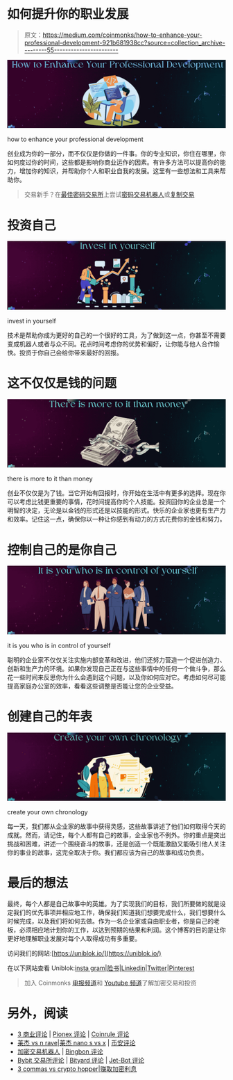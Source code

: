 # 如何提升你的职业发展

> 原文：<https://medium.com/coinmonks/how-to-enhance-your-professional-development-921b681938cc?source=collection_archive---------55----------------------->

![](img/cda858ecd17d4f83f04ca0e553e6a0ff.png)

how to enhance your professional development

创业成为你的一部分，而不仅仅是你做的一件事。你的专业知识，你住在哪里，你如何度过你的时间，这些都是影响你商业运作的因素。有许多方法可以提高你的能力，增加你的知识，并帮助你个人和职业自我的发展。这里有一些想法和工具来帮助你。

> 交易新手？在[最佳密码交易所](/coinmonks/crypto-exchange-dd2f9d6f3769)上尝试[密码交易机器人](/coinmonks/crypto-trading-bot-c2ffce8acb2a)或[复制交易](/coinmonks/top-10-crypto-copy-trading-platforms-for-beginners-d0c37c7d698c)

# 投资自己

![](img/f85651951533f097eb95d77979645461.png)

invest in yourself

技术是帮助你成为更好的自己的一个很好的工具，为了做到这一点，你甚至不需要变成机器人或者与众不同。花点时间考虑你的优势和偏好，让你能与他人合作愉快。投资于你自己会给你带来最好的回报。

# 这不仅仅是钱的问题

![](img/15c90fdeb5c836c747ced54a849a7712.png)

there is more to it than money

创业不仅仅是为了钱。当它开始有回报时，你开始在生活中有更多的选择。现在你可以考虑比钱更重要的事情，花时间提高你的个人技能。投资回你的企业总是一个明智的决定，无论是以金钱的形式还是以技能的形式。快乐的企业家也更有生产力和效率。记住这一点，确保你以一种让你感到有动力的方式花费你的金钱和努力。

# 控制自己的是你自己

![](img/628904d7851905e5047f65a072fe15d9.png)

it is you who is in control of yourself

聪明的企业家不仅仅关注实施内部变革和改进，他们还努力营造一个促进创造力、创新和生产力的环境。如果你发现自己正在与这些事情中的任何一个做斗争，那么花一些时间来反思你为什么会遇到这个问题，以及你如何应对它。考虑如何尽可能提高家庭办公室的效率，看看这些调整是否能让您的企业受益。

# 创建自己的年表

![](img/8463de012583890eed3834a042afd442.png)

create your own chronology

每一天，我们都从企业家的故事中获得灵感，这些故事讲述了他们如何取得今天的成就。然而，请记住，每个人都有自己的故事，企业家也不例外。你的重点是突出挑战和困难，讲述一个围绕奋斗的故事，还是创造一个既能激励又能吸引他人关注你的事业的故事，这完全取决于你。我们都应该为自己的故事和成功负责。

# 最后的想法

最终，每个人都是自己故事中的英雄。为了实现我们的目标，我们所要做的就是设定我们的优先事项并相应地工作，确保我们知道我们想要完成什么，我们想要什么时候完成，以及我们将如何去做。作为一名企业家或自由职业者，你是自己的老板，必须相应地计划你的工作，以达到预期的结果和利润。这个博客的目的是让你更好地理解职业发展对每个人取得成功有多重要。

访问我们的网站:[https://uniblok.io/](https://uniblok.io/)

在以下网站查看 Uniblok:[insta gram](https://www.instagram.com/uniblok_techpvtltd/)|[脸书](https://www.facebook.com/Uniblok-Tech-Pvt-Ltd-115934447782742/)|[Linkedin](https://www.linkedin.com/company/uniblok-tech-pvt-ltd)|[Twitter](https://twitter.com/UniblokPVTLTD)|[Pinterest](https://in.pinterest.com/UniblokTechPvtLtd/)

> 加入 Coinmonks [电报频道](https://t.me/coincodecap)和 [Youtube 频道](https://www.youtube.com/c/coinmonks/videos)了解加密交易和投资

# 另外，阅读

*   [3 商业评论](/coinmonks/3commas-review-an-excellent-crypto-trading-bot-2020-1313a58bec92) | [Pionex 评论](https://coincodecap.com/pionex-review-exchange-with-crypto-trading-bot) | [Coinrule 评论](/coinmonks/coinrule-review-2021-a-beginner-friendly-crypto-trading-bot-daf0504848ba)
*   [莱杰 vs n rave](/coinmonks/ledger-vs-ngrave-zero-7e40f0c1d694)|[莱杰 nano s vs x](/coinmonks/ledger-nano-s-vs-x-battery-hardware-price-storage-59a6663fe3b0) | [币安评论](/coinmonks/binance-review-ee10d3bf3b6e)
*   [加密交易机器人](/coinmonks/crypto-trading-bot-c2ffce8acb2a) | [Bingbon 评论](https://coincodecap.com/bingbon-review)
*   [Bybit 交易所评论](/coinmonks/bybit-exchange-review-dbd570019b71) | [Bityard 评论](https://coincodecap.com/bityard-reivew) | [Jet-Bot 评论](https://coincodecap.com/jet-bot-review)
*   [3 commas vs crypto hopper](/coinmonks/3commas-vs-pionex-vs-cryptohopper-best-crypto-bot-6a98d2baa203)|[赚取加密利息](/coinmonks/earn-crypto-interest-b10b810fdda3)